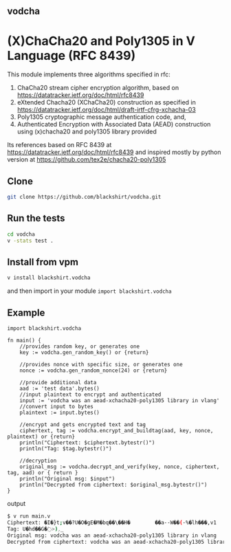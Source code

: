 ## vodcha

# (X)ChaCha20 and Poly1305 in V Language (RFC 8439)

This module implements three algorithms specified in rfc:

1. ChaCha20 stream cipher encryption algorithm, based on https://datatracker.ietf.org/doc/html/rfc8439
2. eXtended Chacha20 (XChaCha20) construction as specified in https://datatracker.ietf.org/doc/html/draft-irtf-cfrg-xchacha-03
3. Poly1305 cryptographic message authentication code, and,
4. Authenticated Encryption with Associated Data (AEAD) construction using (x)chacha20 and poly1305 library provided

Its references based on RFC 8439 at https://datatracker.ietf.org/doc/html/rfc8439 and inspired mostly by python version at https://github.com/tex2e/chacha20-poly1305

## Clone

```bash
git clone https://github.com/blackshirt/vodcha.git
```

## Run the tests

```bash
cd vodcha
v -stats test .
```

## Install from vpm

```bash
v install blackshirt.vodcha
```
and then import in your module 
`import blackshirt.vodcha`


## Example

```
import blackshirt.vodcha

fn main() {
	//provides random key, or generates one
	key := vodcha.gen_random_key() or {return}

	//provides nonce with specific size, or generates one
	nonce := vodcha.gen_random_nonce(24) or {return}

	//provide additional data
	aad := 'test data'.bytes()
	//input plaintext to encrypt and authenticated
	input := 'vodcha was an aead-xchacha20-poly1305 library in vlang'
	//convert input to bytes
	plaintext := input.bytes()

	//encrypt and gets encrypted text and tag
	ciphertext, tag := vodcha.encrypt_and_buildtag(aad, key, nonce, plaintext) or {return}
	println("Ciphertext: $ciphertext.bytestr()")
	println("Tag: $tag.bytestr()")
	
	//decryption 
	original_msg := vodcha.decrypt_and_verify(key, nonce, ciphertext, tag, aad) or { return }
	println("Original msg: $input")
	println("Decrypted from ciphertext: $original_msg.bytestr()")
}
```

output
```bash
$ v run main.v 
Ciphertext: �I�}t;v��?U�O�gE�M�bq��\��H�        ��a--W��(-%�lh���,v1
Tag: U�hd��G�߭>)܇_
Original msg: vodcha was an aead-xchacha20-poly1305 library in vlang
Decrypted from ciphertext: vodcha was an aead-xchacha20-poly1305 library in vlang
```